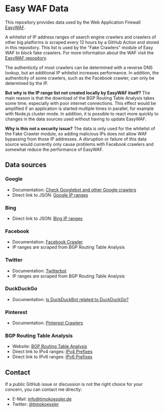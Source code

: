 # Easy WAF Data
This repository provides data used by the Web Application Firewall [EasyWAF](https://github.com/timokoessler/easy-waf).  

A whitelist of IP address ranges of search engine crawlers and crawlers of other big platforms is scraped every 12 hours by a GitHub Action and stored in this repository. This list is used by the "Fake Crawlers" module of Easy WAF to block fake crawlers. For more information about the WAF visit the [EasyWAF repository](https://github.com/timokoessler/easy-waf).

The authenticity of most crawlers can be determined with a reverse DNS lookup, but an additional IP whitelist increases performance. In addition, the authenticity of some crawlers, such as the Facebook crawler, can only be determined by the IP.  

**But why is the IP range list not created locally by EasyWAF itself?** The main reason is that the download of the BGP Routing Table Analysis takes some time, especially with poor internet connections. This effect would be amplified if an application is started multiple times in parallel, for example with Node.js cluster mode. In addition, it is possible to react more quickly to changes in the data sources used without having to update EasyWAF.

**Why is this not a security issue?**
The data is only used for the whitelist of the Fake Crawler module, so adding malicious IPs does not allow WAF bypassing from those IP addresses. A disruption or failure of this data source would currently only cause problems with Facebook crawlers and somewhat reduce the performance of EasyWAF.

## Data sources
### Google
- Documentation: [Check Googlebot and other Google crawlers](https://support.google.com/webmasters/answer/80553)
- Direct link to JSON: [Google IP ranges](https://www.gstatic.com/ipranges/goog.json)
### Bing
- Direct link to JSON: [Bing IP ranges](https://www.bing.com/toolbox/bingbot.json)
### Facebook
- Documentation: [Facebook Crawler](https://developers.facebook.com/docs/sharing/webmasters/crawler/)
- IP ranges are scraped from BGP Routing Table Analysis
### Twitter
- Documentation: [Twitterbot](https://developer.twitter.com/en/docs/twitter-for-websites/cards/guides/troubleshooting-cards)
- IP ranges are scraped from BGP Routing Table Analysis
### DuckDuckGo
- Documentation: [Is DuckDuckBot related to DuckDuckGo?](https://raw.githubusercontent.com/duckduckgo/duckduckgo-help-pages/master/_docs/results/duckduckbot.md)
### Pinterest
- Documentation: [Pinterest Crawlers](https://help.pinterest.com/en/business/article/pinterest-crawler)
### BGP Routing Table Analysis
- Website: [BGP Routing Table Analysis](https://thyme.apnic.net/)
- Direct link to IPv4 ranges: [IPv4 Prefixes](https://thyme.apnic.net/current/data-raw-table)
- Direct link to IPv6 ranges: [IPv6 Prefixes](https://thyme.apnic.net/current/ipv6-raw-table)

## Contact
If a public GitHub issue or discussion is not the right choice for your concern, you can contact me directly:
- E-Mail: [info@timokoessler.de](mailto:info@timokoessler.de)
- Twitter: [@timokoessler](https://twitter.com/timokoessler)